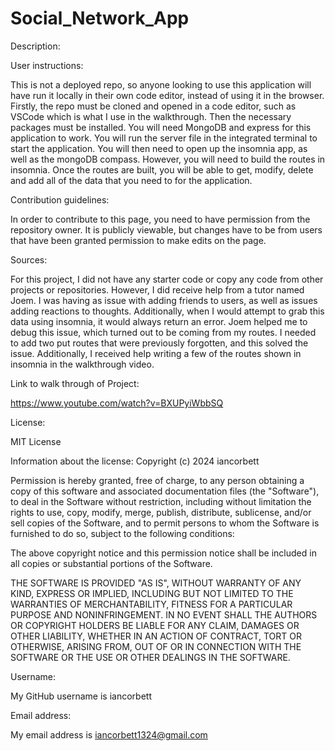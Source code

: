 # Social_Network_App

Description:



User instructions:

This is not a deployed repo, so anyone looking to use this application will have run it locally in their own code editor, instead of using it in the browser. Firstly, the repo must be cloned and opened in a code editor, such as VSCode which is what I use in the walkthrough. Then the necessary packages must be installed. You will need MongoDB and express for this application to work. You will run the server file in the integrated terminal to start the application. You will then need to open up the insomnia app, as well as the mongoDB compass. However, you will need to build the routes in insomnia. Once the routes are built, you will be able to get, modify, delete and add all of the data that you need to for the application.

Contribution guidelines:

In order to contribute to this page, you need to have permission from the repository owner. It is publicly viewable, but changes have to be from users that have been granted permission to make edits on the page.


Sources:

For this project, I did not have any starter code or copy any code from other projects or repositories. However, I did receive help from a tutor named Joem. I was having as issue with adding friends to users, as well as issues adding reactions to thoughts. Additionally, when I would attempt to grab this data using insomnia, it would always return an error. Joem helped me to debug this issue, which turned out to be coming from my routes. I needed to add two put routes that were previously forgotten, and this solved the issue. Additionally, I received help writing a few of the routes shown in insomnia in the walkthrough video.

Link to walk through of Project:

https://www.youtube.com/watch?v=BXUPyiWbbSQ

License:

MIT License

Information about the license: Copyright (c) 2024 iancorbett

Permission is hereby granted, free of charge, to any person obtaining a copy of this software and associated documentation files (the "Software"), to deal in the Software without restriction, including without limitation the rights to use, copy, modify, merge, publish, distribute, sublicense, and/or sell copies of the Software, and to permit persons to whom the Software is furnished to do so, subject to the following conditions:

The above copyright notice and this permission notice shall be included in all copies or substantial portions of the Software.

THE SOFTWARE IS PROVIDED "AS IS", WITHOUT WARRANTY OF ANY KIND, EXPRESS OR IMPLIED, INCLUDING BUT NOT LIMITED TO THE WARRANTIES OF MERCHANTABILITY, FITNESS FOR A PARTICULAR PURPOSE AND NONINFRINGEMENT. IN NO EVENT SHALL THE AUTHORS OR COPYRIGHT HOLDERS BE LIABLE FOR ANY CLAIM, DAMAGES OR OTHER LIABILITY, WHETHER IN AN ACTION OF CONTRACT, TORT OR OTHERWISE, ARISING FROM, OUT OF OR IN CONNECTION WITH THE SOFTWARE OR THE USE OR OTHER DEALINGS IN THE SOFTWARE.

Username:

My GitHub username is iancorbett

Email address:

My email address is iancorbett1324@gmail.com
